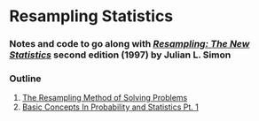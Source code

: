 # Resampling Statistics

### Notes and code to go along with [*Resampling: The New Statistics*](https://resample.statistics.com/intro-text-online/) second edition (1997) by Julian L. Simon

### Outline
1. [The Resampling Method of Solving Problems](https://github.com/rgalbo/ResamplingStats/blob/master/1_ResamplingMethod.ipynb)
2. [Basic Concepts In Probability and Statistics Pt. 1](https://github.com/rgalbo/ResamplingStats/blob/master/2_ProbabilityPt1.ipynb)
